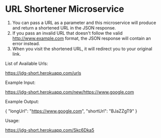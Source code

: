 # URL Shortener Microservice

1. You can pass a URL as a parameter and this microservice will produce and return a shortened URL in the JSON response.
2. If you pass an invalid URL that doesn't follow the valid http://www.example.com format, the JSON response will contain an error instead.
3. When you visit the shortened URL, it will redirect you to your original link.

List of Available Urls: 

https://jdg-short.herokuapp.com/urls 


Example Input: 

https://jdg-short.herokuapp.com/new/https://www.google.com 


Example Output: 

{ "longUrl": "https://www.google.com", "shortUrl": "BJaZZgT9" }


Usage: 

https://jdg-short.herokuapp.com/Skc6Dka5
